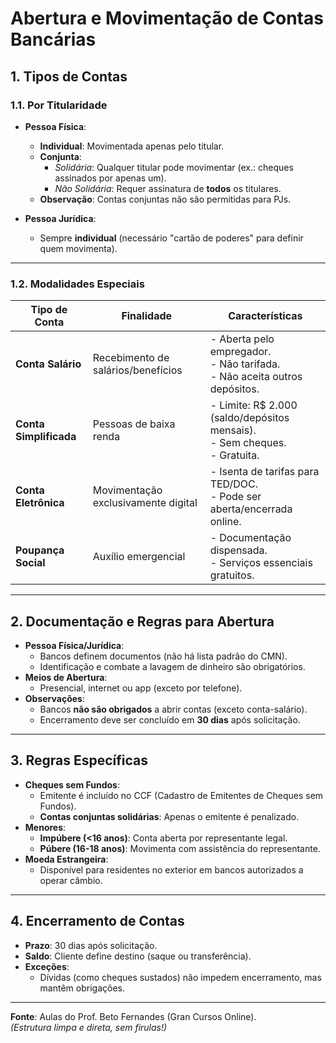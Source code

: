 # Abertura e Movimentação de Contas Bancárias  

## 1. Tipos de Contas  

### 1.1. Por Titularidade  
- **Pessoa Física**:  
  - **Individual**: Movimentada apenas pelo titular.  
  - **Conjunta**:  
    - *Solidária*: Qualquer titular pode movimentar (ex.: cheques assinados por apenas um).  
    - *Não Solidária*: Requer assinatura de **todos** os titulares.  
  - **Observação**: Contas conjuntas não são permitidas para PJs.  

- **Pessoa Jurídica**:  
  - Sempre **individual** (necessário "cartão de poderes" para definir quem movimenta).  

---

### 1.2. Modalidades Especiais  
| **Tipo de Conta**       | **Finalidade**                          | **Características**                                                                 |  
|-------------------------|----------------------------------------|------------------------------------------------------------------------------------|  
| **Conta Salário**       | Recebimento de salários/benefícios     | - Aberta pelo empregador. <br> - Não tarifada. <br> - Não aceita outros depósitos. |  
| **Conta Simplificada**  | Pessoas de baixa renda                 | - Limite: R$ 2.000 (saldo/depósitos mensais). <br> - Sem cheques. <br> - Gratuita. |  
| **Conta Eletrônica**    | Movimentação exclusivamente digital    | - Isenta de tarifas para TED/DOC. <br> - Pode ser aberta/encerrada online.         |  
| **Poupança Social**     | Auxílio emergencial                    | - Documentação dispensada. <br> - Serviços essenciais gratuitos.                   |  

---

## 2. Documentação e Regras para Abertura  
- **Pessoa Física/Jurídica**:  
  - Bancos definem documentos (não há lista padrão do CMN).  
  - Identificação e combate a lavagem de dinheiro são obrigatórios.  
- **Meios de Abertura**:  
  - Presencial, internet ou app (exceto por telefone).  
- **Observações**:  
  - Bancos **não são obrigados** a abrir contas (exceto conta-salário).  
  - Encerramento deve ser concluído em **30 dias** após solicitação.  

---

## 3. Regras Específicas  
- **Cheques sem Fundos**:  
  - Emitente é incluído no CCF (Cadastro de Emitentes de Cheques sem Fundos).  
  - **Contas conjuntas solidárias**: Apenas o emitente é penalizado.  
- **Menores**:  
  - **Impúbere (<16 anos)**: Conta aberta por representante legal.  
  - **Púbere (16-18 anos)**: Movimenta com assistência do representante.  
- **Moeda Estrangeira**:  
  - Disponível para residentes no exterior em bancos autorizados a operar câmbio.  

---

## 4. Encerramento de Contas  
- **Prazo**: 30 dias após solicitação.  
- **Saldo**: Cliente define destino (saque ou transferência).  
- **Exceções**:  
  - Dívidas (como cheques sustados) não impedem encerramento, mas mantêm obrigações.  

---

**Fonte**: Aulas do Prof. Beto Fernandes (Gran Cursos Online).  
*(Estrutura limpa e direta, sem firulas!)*